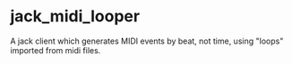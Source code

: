 # jack_midi_looper

A jack client which generates MIDI events by beat, not time, using "loops" imported from midi files.
